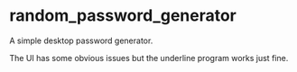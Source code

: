 # random_password_generator

A simple desktop password generator.

The UI has some obvious issues but the underline program works just fine.